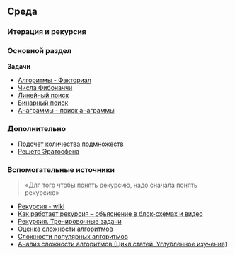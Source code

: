 ## Среда
### Итерация и рекурсия

### Основной раздел

**Задачи**

- [Алгоритмы - Факториал](../../../../core-algorithm-factorial)
- [Числа Фибоначчи](../../../../core-algorithm-fibonacci)
- [Линейный поиск](../../../../core-algorithm-linear-search)
- [Бинарный поиск](../../../../core-algorithm-binary-search)
- [Анаграммы - поиск анаграммы](../../../../core-algorithm-anagrams-1-detecting)

### Дополнительно

- [Подсчет количества подмножеств](../../../../extra-algorithm-calculating-subsets-with-recursion)
- [Решето Эратосфена](../../../../extra-algorithm-prime-factors-eratosthenes)


### Вспомогательные источники

>«Для того чтобы понять рекурсию, надо сначала понять рекурсию»

- [Рекурсия - wiki](https://ru.wikipedia.org/wiki/%D0%A0%D0%B5%D0%BA%D1%83%D1%80%D1%81%D0%B8%D1%8F)
- [Как работает рекурсия – объяснение в блок-схемах и видео](https://habr.com/ru/post/337030/)
- [Рекурсия. Тренировочные задачи](https://habr.com/ru/post/275813/)
- [Оценка сложности алгоритмов](https://habr.com/ru/post/104219/)
- [Сложности популярных алгоритмов](https://habr.com/ru/post/188010/)
- [Анализ сложности алгоритмов (Цикл статей. Углубленное изучение)](https://habr.com/ru/post/196560/)
